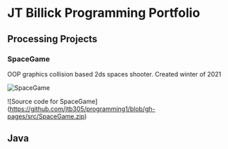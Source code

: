 # JT Billick Programming Portfolio

## Processing Projects

### SpaceGame
OOP graphics collision based 2ds spaces shooter. Created winter of 2021

![SpaceGame]()

![Source code for SpaceGame] (https://github.com/jtb305/programming1/blob/gh-pages/src/SpaceGame.zip)

## Java
